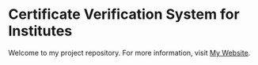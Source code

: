 # Certificate Verification System for  Institutes

Welcome to my project repository. For more information, visit [My Website](http://test-web-institute.free.nf/).
